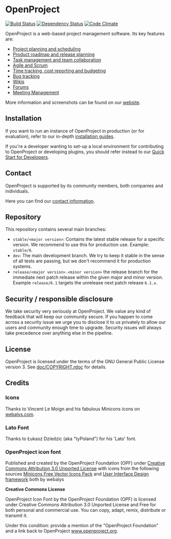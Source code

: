 # OpenProject
[<img src="https://travis-ci.org/opf/openproject.svg?branch=dev" alt="Build Status" />](https://travis-ci.org/opf/openproject)
[<img src="https://gemnasium.com/opf/openproject.png" alt="Dependency Status" />](https://gemnasium.com/opf/openproject)
[![Code Climate](https://codeclimate.com/github/opf/openproject/badges/gpa.svg)](https://codeclimate.com/github/opf/openproject)

OpenProject is a web-based project management software. Its key features are:

* [Project planning and scheduling](https://www.openproject.org/collaboration-software-features/#project-planning)
* [Product roadmap and release planning](https://www.openproject.org/collaboration-software-features/#product-management)
* [Task management and team collaboration](https://www.openproject.org/collaboration-software-features/#task-management)
* [Agile and Scrum](https://www.openproject.org/collaboration-software-features/#agile-scrum)
* [Time tracking, cost reporting and budgeting](https://www.openproject.org/collaboration-software-features/#time-tracking)
* [Bug tracking](https://www.openproject.org/collaboration-software-features/#bug-tracking)
* [Wikis](https://www.openproject.org/help/wiki/)
* [Forums](https://www.openproject.org/help/user-guides/forum/)
* [Meeting Management](https://www.openproject.org/help/meetings/)

More information and screenshots can be found on our [website](https://www.openproject.org).

## Installation

If you want to run an instance of OpenProject in production (or for evaluation), refer to our
in-depth [installation guides](https://www.openproject.org/download-and-installation/).

If you're a developer wanting to set-up a local environment for contributing to OpenProject or
developing plugins, you should refer instead to our [Quick Start for Developers](./doc/development/quick-start.md).

## Contact

OpenProject is supported by its community members, both companies and individuals.

Here you can find our [contact information](https://www.openproject.org/contact-us).

## Repository

This repository contains several main branches:

* `stable/<major version>`: Contains the latest stable release for a specific version. We recommend to use this for production use. Example: `stable/6`.
* `dev`: The main development branch. We try to keep it stable in the sense of all tests are passing, but we don't recommend it for production systems.
* `release/<major version>.<minor version>` the release branch for the immediate next patch release within the given major and minor version. Example `release/6.1` targets the unrelease next patch release `6.1.x`.


## Security / responsible disclosure

We take security very seriously at OpenProject. We value any kind of feedback that
will keep our community secure. If you happen to come across a security issue we urge
you to disclose it to us privately to allow our users and community enough time to
upgrade. Security issues will always take precedence over anything else in the pipeline. 

## License

OpenProject is licensed under the terms of the GNU General Public License version 3.
See [doc/COPYRIGHT.rdoc](doc/COPYRIGHT.rdoc) for details.

## Credits

### Icons

Thanks to Vincent Le Moign and his fabulous Minicons icons on [webalys.com](http://www.webalys.com/minicons/icons-free-pack.php).

### Lato Font

Thanks to Łukasz Dziedzic (aka "tyPoland") for his 'Lato' font.

### OpenProject icon font
Published and created by the OpenProject Foundation (OPF) under [Creative Commons Attribution 3.0 Unported License](http://creativecommons.org/licenses/by/3.0/)
with icons from the following sources
[Minicons Free Vector Icons Pack](http://www.webalys.com/minicons) and
[User Interface Design framework](http://www.webalys.com/design-interface-application-framework.php) both by webalys

**Creative Commons License**

OpenProject Icon Font by the OpenProject Foundation (OPF) is licensed under Creative Commons Attribution 3.0 Unported License
and Free for both personal and commercial use. You can copy, adapt, remix, distribute or transmit it.

Under this condition: provide a mention of the "OpenProject Foundation" and a link back to OpenProject www.openproject.org.
